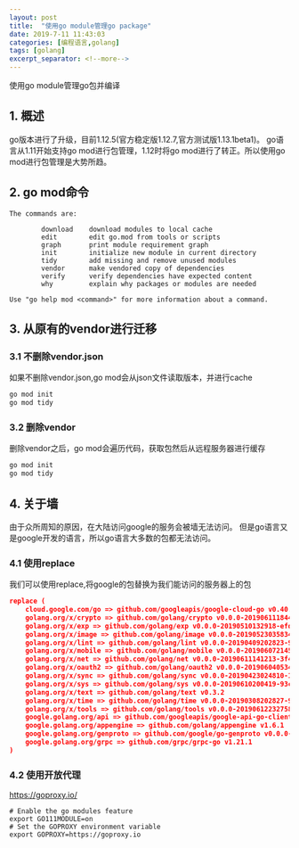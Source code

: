 ```yaml
---
layout: post
title:  "使用go module管理go package"
date: 2019-7-11 11:43:03
categories: [编程语言,golang]
tags: [golang]
excerpt_separator: <!--more-->
---
```

使用go module管理go包并编译
<!--more-->

## 1. 概述

go版本进行了升级，目前1.12.5(官方稳定版1.12.7,官方测试版1.13.1beta1)。
go语言从1.11开始支持go mod进行包管理，1.12时将go mod进行了转正。所以使用go mod进行包管理是大势所趋。

## 2. go mod命令

```shell
The commands are:

        download    download modules to local cache
        edit        edit go.mod from tools or scripts
        graph       print module requirement graph
        init        initialize new module in current directory
        tidy        add missing and remove unused modules
        vendor      make vendored copy of dependencies
        verify      verify dependencies have expected content
        why         explain why packages or modules are needed

Use "go help mod <command>" for more information about a command.
```

## 3. 从原有的vendor进行迁移

### 3.1 不删除vendor.json

如果不删除vendor.json,go mod会从json文件读取版本，并进行cache

```bash
go mod init
go mod tidy
```

### 3.2 删除vendor

删除vendor之后，go mod会遍历代码，获取包然后从远程服务器进行缓存

```bash
go mod init
go mod tidy
```

## 4. 关于墙

由于众所周知的原因，在大陆访问google的服务会被墙无法访问。
但是go语言又是google开发的语言，所以go语言大多数的包都无法访问。

### 4.1 使用replace

我们可以使用replace,将google的包替换为我们能访问的服务器上的包

```json
replace (
	cloud.google.com/go => github.com/googleapis/google-cloud-go v0.40.0
	golang.org/x/crypto => github.com/golang/crypto v0.0.0-20190611184440-5c40567a22f8
	golang.org/x/exp => github.com/golang/exp v0.0.0-20190510132918-efd6b22b2522
	golang.org/x/image => github.com/golang/image v0.0.0-20190523035834-f03afa92d3ff
	golang.org/x/lint => github.com/golang/lint v0.0.0-20190409202823-959b441ac422
	golang.org/x/mobile => github.com/golang/mobile v0.0.0-20190607214518-6fa95d984e88
	golang.org/x/net => github.com/golang/net v0.0.0-20190611141213-3f473d35a33a
	golang.org/x/oauth2 => github.com/golang/oauth2 v0.0.0-20190604053449-0f29369cfe45
	golang.org/x/sync => github.com/golang/sync v0.0.0-20190423024810-112230192c58
	golang.org/x/sys => github.com/golang/sys v0.0.0-20190610200419-93c9922d18ae
	golang.org/x/text => github.com/golang/text v0.3.2
	golang.org/x/time => github.com/golang/time v0.0.0-20190308202827-9d24e82272b4
	golang.org/x/tools => github.com/golang/tools v0.0.0-20190612232758-d4e310b4a8a5
	google.golang.org/api => github.com/googleapis/google-api-go-client v0.6.0
	google.golang.org/appengine => github.com/golang/appengine v1.6.1
	google.golang.org/genproto => github.com/google/go-genproto v0.0.0-20190611190212-a7e196e89fd3
	google.golang.org/grpc => github.com/grpc/grpc-go v1.21.1
)
```

### 4.2 使用开放代理


https://goproxy.io/

```shell
# Enable the go modules feature
export GO111MODULE=on
# Set the GOPROXY environment variable
export GOPROXY=https://goproxy.io
```

